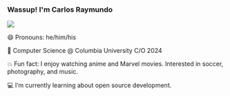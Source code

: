 ### Wassup! I'm Carlos Raymundo 
<!--
**cgr2134/cgr2134** is a ✨ _special_ ✨ repository because its `README.md` (this file) appears on your GitHub profile.

Here are some ideas to get you started:

- 🔭 I’m currently working on ...
- 🌱 I’m currently learning ...
- 👯 I’m looking to collaborate on ...
- 🤔 I’m looking for help with ...
- 💬 Ask me about ...
- 📫 How to reach me: ...
- 😄 Pronouns: ...
- ⚡ Fun fact: ...
-->

[![](https://img.shields.io/badge/Instagram-orange?style=for-the-badge&logo=instagram&logoColor=white)](https://www.instagram.com/cgrt.py/)

:smile: Pronouns: he/him/his
       
:lion: Computer Science @ Columbia University C/O 2024

:boom: Fun fact: I enjoy watching anime and Marvel movies. Interested in soccer, photography, and music.

:computer: I’m currently learning about open source development.
